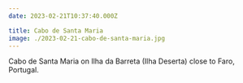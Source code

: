 ```yaml
---
date: 2023-02-21T10:37:40.000Z

title: Cabo de Santa Maria
image: ./2023-02-21-cabo-de-santa-maria.jpg
---
```


Cabo de Santa Maria on Ilha da Barreta (Ilha Deserta) close to Faro, Portugal.